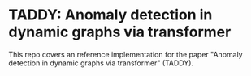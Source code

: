# TADDY: Anomaly detection in dynamic graphs via transformer
This repo covers an reference implementation for the paper "Anomaly detection in dynamic graphs via transformer" (TADDY).
